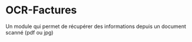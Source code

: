 # OCR-Factures
Un module qui permet de récupérer des informations depuis un document scanné (pdf ou jpg)
